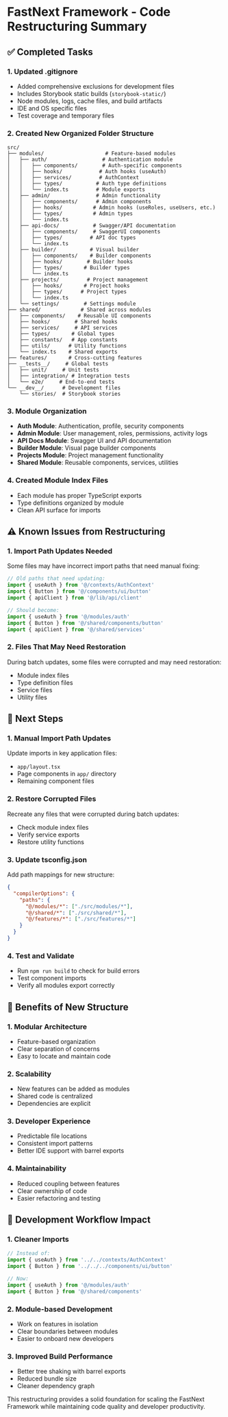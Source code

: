 # FastNext Framework - Code Restructuring Summary

## ✅ **Completed Tasks**

### 1. **Updated .gitignore**
- Added comprehensive exclusions for development files
- Includes Storybook static builds (`storybook-static/`)
- Node modules, logs, cache files, and build artifacts
- IDE and OS specific files
- Test coverage and temporary files

### 2. **Created New Organized Folder Structure**
```
src/
├── modules/                    # Feature-based modules
│   ├── auth/                  # Authentication module
│   │   ├── components/        # Auth-specific components
│   │   ├── hooks/            # Auth hooks (useAuth)
│   │   ├── services/         # AuthContext
│   │   ├── types/           # Auth type definitions
│   │   └── index.ts         # Module exports
│   ├── admin/               # Admin functionality
│   │   ├── components/      # Admin components
│   │   ├── hooks/          # Admin hooks (useRoles, useUsers, etc.)
│   │   ├── types/          # Admin types
│   │   └── index.ts
│   ├── api-docs/           # Swagger/API documentation
│   │   ├── components/     # SwaggerUI components
│   │   ├── types/         # API doc types
│   │   └── index.ts
│   ├── builder/           # Visual builder
│   │   ├── components/    # Builder components
│   │   ├── hooks/        # Builder hooks
│   │   ├── types/       # Builder types
│   │   └── index.ts
│   ├── projects/         # Project management
│   │   ├── hooks/       # Project hooks
│   │   ├── types/      # Project types
│   │   └── index.ts
│   └── settings/        # Settings module
├── shared/             # Shared across modules
│   ├── components/    # Reusable UI components
│   ├── hooks/        # Shared hooks
│   ├── services/     # API services
│   ├── types/       # Global types
│   ├── constants/   # App constants
│   ├── utils/      # Utility functions
│   └── index.ts    # Shared exports
├── features/       # Cross-cutting features
├── __tests__/     # Global tests
│   ├── unit/     # Unit tests
│   ├── integration/ # Integration tests
│   └── e2e/     # End-to-end tests
└── __dev__/      # Development files
    └── stories/  # Storybook stories
```

### 3. **Module Organization**
- **Auth Module**: Authentication, profile, security components
- **Admin Module**: User management, roles, permissions, activity logs
- **API Docs Module**: Swagger UI and API documentation
- **Builder Module**: Visual page builder components
- **Projects Module**: Project management functionality
- **Shared Module**: Reusable components, services, utilities

### 4. **Created Module Index Files**
- Each module has proper TypeScript exports
- Type definitions organized by module
- Clean API surface for imports

## ⚠️ **Known Issues from Restructuring**

### 1. **Import Path Updates Needed**
Some files may have incorrect import paths that need manual fixing:
```typescript
// Old paths that need updating:
import { useAuth } from '@/contexts/AuthContext'
import { Button } from '@/components/ui/button'
import { apiClient } from '@/lib/api/client'

// Should become:
import { useAuth } from '@/modules/auth'
import { Button } from '@/shared/components/button'
import { apiClient } from '@/shared/services'
```

### 2. **Files That May Need Restoration**
During batch updates, some files were corrupted and may need restoration:
- Module index files
- Type definition files
- Service files
- Utility files

## 🎯 **Next Steps**

### 1. **Manual Import Path Updates**
Update imports in key application files:
- `app/layout.tsx`
- Page components in `app/` directory
- Remaining component files

### 2. **Restore Corrupted Files**
Recreate any files that were corrupted during batch updates:
- Check module index files
- Verify service exports
- Restore utility functions

### 3. **Update tsconfig.json**
Add path mappings for new structure:
```json
{
  "compilerOptions": {
    "paths": {
      "@/modules/*": ["./src/modules/*"],
      "@/shared/*": ["./src/shared/*"],
      "@/features/*": ["./src/features/*"]
    }
  }
}
```

### 4. **Test and Validate**
- Run `npm run build` to check for build errors
- Test component imports
- Verify all modules export correctly

## 📁 **Benefits of New Structure**

### 1. **Modular Architecture**
- Feature-based organization
- Clear separation of concerns
- Easy to locate and maintain code

### 2. **Scalability**
- New features can be added as modules
- Shared code is centralized
- Dependencies are explicit

### 3. **Developer Experience**
- Predictable file locations
- Consistent import patterns
- Better IDE support with barrel exports

### 4. **Maintainability**
- Reduced coupling between features
- Clear ownership of code
- Easier refactoring and testing

## 🔧 **Development Workflow Impact**

### 1. **Cleaner Imports**
```typescript
// Instead of:
import { useAuth } from '../../contexts/AuthContext'
import { Button } from '../../../components/ui/button'

// Now:
import { useAuth } from '@/modules/auth'
import { Button } from '@/shared/components'
```

### 2. **Module-based Development**
- Work on features in isolation
- Clear boundaries between modules
- Easier to onboard new developers

### 3. **Improved Build Performance**
- Better tree shaking with barrel exports
- Reduced bundle size
- Cleaner dependency graph

This restructuring provides a solid foundation for scaling the FastNext Framework while maintaining code quality and developer productivity.